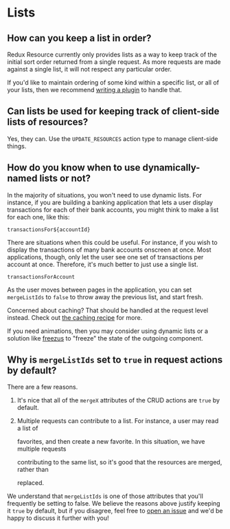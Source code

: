# Lists

## How can you keep a list in order?

Redux Resource currently only provides lists as a way to keep track of the initial sort order returned from a single request. As more requests are made against a single list, it will not respect any particular order.

If you'd like to maintain ordering of some kind within a specific list, or all of your lists, then we recommend [writing a plugin](../other-guides/custom-action-types.md) to handle that.

## Can lists be used for keeping track of client-side lists of resources?

Yes, they can. Use the `UPDATE_RESOURCES` action type to manage client-side things.

## How do you know when to use dynamically-named lists or not?

In the majority of situations, you won't need to use dynamic lists. For instance, if you are building a banking application that lets a user display transactions for each of their bank accounts, you might think to make a list for each one, like this:

`transactionsFor${accountId}`

There are situations when this could be useful. For instance, if you wish to display the transactions of many bank accounts onscreen at once. Most applications, though, only let the user see one set of transactions per account at once. Therefore, it's much better to just use a single list.

`transactionsForAccount`

As the user moves between pages in the application, you can set `mergeListIds` to `false` to throw away the previous list, and start fresh.

Concerned about caching? That should be handled at the request level instead. Check out [the caching recipe](../recipes/caching.md) for more.

If you need animations, then you may consider using dynamic lists or a solution like [freezus](https://github.com/threepointone/freezus) to "freeze" the state of the outgoing component.

## Why is `mergeListIds` set to `true` in request actions by default?

There are a few reasons.

1. It's nice that all of the `mergeX` attributes of the CRUD actions are `true` by default.
2. Multiple requests can contribute to a list. For instance, a user may read a list of

   favorites, and then create a new favorite. In this situation, we have multiple requests

   contributing to the same list, so it's good that the resources are merged, rather than

   replaced.

We understand that `mergeListIds` is one of those attributes that you'll frequently be setting to false. We believe the reasons above justify keeping it `true` by default, but if you disagree, feel free to [open an issue](https://github.com/jamesplease/redux-resource/issues/new?title=mergeListIds+defaults+to+true) and we'd be happy to discuss it further with you!

